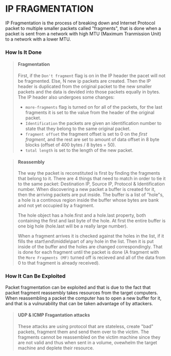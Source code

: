 # IP FRAGMENTATION

IP Fragmentation is the process of breaking down and Internet Protocol packet to multiple smaller packets called "fragments", that is done when a packet is sent from a network with high MTU (Maximum Tranmission Unit) to a network with a lower MTU.

### How Is It Done

> #### Fragmentation
>
> First, if the `Don't fragment` flag is on in the IP header the pacet will not be fragmented. Else, N new ip packets are created.  Then the IP header is duplicated from the original packet to the new smaller packets and the data is devided into those packets equally in bytes. The IP header also undergoes some changes:
> * `more-fragments` flag is turned on for all of the packets, for the last fragments it is set to the value from the header of the original packet.
> * `Identification` the packets are given an identification number to state that they belong to the same original packet.
> * `fragment offset` the fragment offset is set to 0 on the *first fragment*, and the rest are set to amount of data offset in 8 byte blocks (offset of 400 bytes / 8 bytes = 50).
> * `total length` is set to the length of the new packet.

> #### Reassembly
>
> The way the packet is reconstituted is first by finding the fragments that belong to it. There are 4 things that need to match in order to tie it to the same packet: Destination IP, Source IP, Protocol & Identification number. When discovering a new packet a buffer is created for it, then the arriving packets are put inside. The buffer is a list of "hole"s, a hole is a continous region inside the buffer whose bytes are bank and not yet occupied by a fragment.
>
> The hole object has a hole.first and a hole.last property, both containing the first and last byte of the hole. At first the entire buffer is one big hole (hole.last will be a really large number).
>
> When a fragment arrives it is checked against the holes in the list, if it fills the start\end\middle\part of any hole in the list. Then it is put inside of the buffer and the holes are changed correspondingly. That is done for each fragment until the packet is done (A fragment with the `More Fragments (MF)` turned off is recieved and all of the data from 0 to that fragment is already received).

### How It Can Be Exploited

Packet fragmentation can be exploited and that is due to the fact that packet fragment reassembly takes resources from the target computers. When reassembling a packet the computer has to open a new buffer for it, and that is a vulnurability that can be taken advantage of by attackers.

> #### UDP & ICMP Fragantation attacks
>
> These attacks are using protocol that are stateless, create "bad" packets, fragment them and send them over to the victim. The fragments cannot be reassembled on the victim machine since they are not valid and thus when sent in a volume, ovewhelm the target machine and deplete their resource.